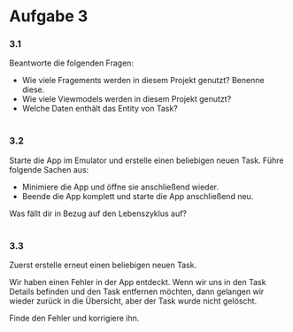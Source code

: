 # Aufgabe 3

### 3.1
Beantworte die folgenden Fragen:

- Wie viele Fragements werden in diesem Projekt genutzt? Benenne diese. 
- Wie viele Viewmodels werden in diesem Projekt genutzt?
- Welche Daten enthält das Entity von Task? 
</br></br>

### 3.2 
Starte die App im Emulator und erstelle einen beliebigen neuen Task.
Führe folgende Sachen aus:

- Minimiere die App und öffne sie anschließend wieder.
- Beende die App komplett und starte die App anschließend neu.

Was fällt dir in Bezug auf den Lebenszyklus auf?
</br></br>

### 3.3
Zuerst erstelle erneut einen beliebigen neuen Task. 

Wir haben einen Fehler in der App entdeckt. Wenn wir uns in den Task Details befinden und den Task entfernen möchten, dann gelangen wir wieder zurück in die Übersicht, aber der Task wurde nicht gelöscht.

Finde den Fehler und korrigiere ihn. 

